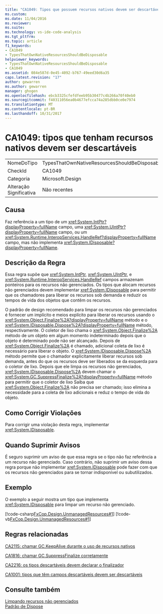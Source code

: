 ```yaml
---
title: "CA1049: Tipos que possuem recursos nativos devem ser descartáveis | Microsoft Docs"
ms.custom: 
ms.date: 11/04/2016
ms.reviewer: 
ms.suite: 
ms.technology: vs-ide-code-analysis
ms.tgt_pltfrm: 
ms.topic: article
f1_keywords:
- CA1049
- TypesThatOwnNativeResourcesShouldBeDisposable
helpviewer_keywords:
- TypesThatOwnNativeResourcesShouldBeDisposable
- CA1049
ms.assetid: 084e587d-0e45-4092-b767-49eed30d6a35
caps.latest.revision: "17"
author: gewarren
ms.author: gewarren
manager: ghogen
ms.openlocfilehash: ebcb3325cfefdfeeb95b30477c4b266a70f40eb0
ms.sourcegitcommit: f40311056ea0b4677efcca74a285dbb0ce0e7974
ms.translationtype: MT
ms.contentlocale: pt-BR
ms.lasthandoff: 10/31/2017
---
```

# <a name="ca1049-types-that-own-native-resources-should-be-disposable"></a>CA1049: tipos que tenham recursos nativos devem ser descartáveis
|||  
|-|-|  
|NomeDoTipo|TypesThatOwnNativeResourcesShouldBeDisposable|  
|CheckId|CA1049|  
|Categoria|Microsoft.Design|  
|Alteração Significativa|Não recentes|  
  
## <a name="cause"></a>Causa  
 Faz referência a um tipo de um <xref:System.IntPtr?displayProperty=fullName> campo, uma <xref:System.UIntPtr?displayProperty=fullName> campo, ou um <xref:System.Runtime.InteropServices.HandleRef?displayProperty=fullName> campo, mas não implementa <xref:System.IDisposable?displayProperty=fullName>.  
  
## <a name="rule-description"></a>Descrição da Regra  
 Essa regra supõe que <xref:System.IntPtr>, <xref:System.UIntPtr>, e <xref:System.Runtime.InteropServices.HandleRef> campos armazenam ponteiros para os recursos não gerenciados. Os tipos que alocam recursos não gerenciados devem implementar <xref:System.IDisposable> para permitir que os chamadores para liberar os recursos sob demanda e reduzir os tempos de vida dos objetos que contêm os recursos.  
  
 O padrão de design recomendado para limpar os recursos não gerenciados é fornecer um implícito e meios explícito para liberar os recursos usando o <xref:System.Object.Finalize%2A?displayProperty=fullName> método e o <xref:System.IDisposable.Dispose%2A?displayProperty=fullName> método, respectivamente. O coletor de lixo chama o <xref:System.Object.Finalize%2A> método de um objeto em algum momento indeterminado depois que o objeto é determinado pode não ser alcançado. Depois de <xref:System.Object.Finalize%2A> é chamado, adicional coleta de lixo é necessário para liberar o objeto. O <xref:System.IDisposable.Dispose%2A> método permite que o chamador explicitamente liberar recursos sob demanda, antes do que os recursos deve ser liberados se da esquerda para o coletor de lixo. Depois que ele limpa os recursos não gerenciados, <xref:System.IDisposable.Dispose%2A> devem chamar o <xref:System.GC.SuppressFinalize%2A?displayProperty=fullName> método para permitir que o coletor de lixo Saiba que <xref:System.Object.Finalize%2A> não precisa ser chamado; isso elimina a necessidade para a coleta de lixo adicionais e reduz o tempo de vida do objeto.  
  
## <a name="how-to-fix-violations"></a>Como Corrigir Violações  
 Para corrigir uma violação desta regra, implementar <xref:System.IDisposable>.  
  
## <a name="when-to-suppress-warnings"></a>Quando Suprimir Avisos  
 É seguro suprimir um aviso de que essa regra se o tipo não faz referência a um recurso não gerenciado. Caso contrário, não suprimir um aviso dessa regra porque não implementar <xref:System.IDisposable> pode fazer com que os recursos não gerenciados para se tornar indisponível ou subutilizados.  
  
## <a name="example"></a>Exemplo  
 O exemplo a seguir mostra um tipo que implementa <xref:System.IDisposable> para limpar um recurso não gerenciado.  
  
 [!code-csharp[FxCop.Design.UnmanagedResources#1](../code-quality/codesnippet/CSharp/ca1049-types-that-own-native-resources-should-be-disposable_1.cs)]
 [!code-vb[FxCop.Design.UnmanagedResources#1](../code-quality/codesnippet/VisualBasic/ca1049-types-that-own-native-resources-should-be-disposable_1.vb)]  
  
## <a name="related-rules"></a>Regras relacionadas  
 [CA2115: chamar GC.KeepAlive durante o uso de recursos nativos](../code-quality/ca2115-call-gc-keepalive-when-using-native-resources.md)  
  
 [CA1816: chamar GC.SuppressFinalize corretamente](../code-quality/ca1816-call-gc-suppressfinalize-correctly.md)  
  
 [CA2216: os tipos descartáveis devem declarar o finalizador](../code-quality/ca2216-disposable-types-should-declare-finalizer.md)  
  
 [CA1001: tipos que têm campos descartáveis devem ser descartáveis](../code-quality/ca1001-types-that-own-disposable-fields-should-be-disposable.md)  
  
## <a name="see-also"></a>Consulte também  
 [Limpando recursos não gerenciados](/dotnet/standard/garbage-collection/unmanaged)   
 [Padrão de Dispose](/dotnet/standard/design-guidelines/dispose-pattern)